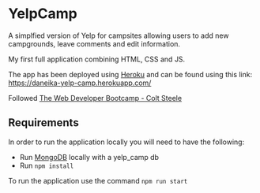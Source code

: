 # YelpCamp

A simplfied version of Yelp for campsites allowing users to add new campgrounds, leave comments and edit information.

My first full application combining HTML, CSS and JS.

The app has been deployed using [Heroku](https://www.heroku.com/) and can be found using this link: https://daneika-yelp-camp.herokuapp.com/

Followed [The Web Developer Bootcamp - Colt Steele](https://www.udemy.com/course/the-web-developer-bootcamp/)

## Requirements

In order to run the application locally you will need to have the following:

- Run [MongoDB](https://docs.mongodb.com/manual/installation/) locally with a yelp_camp db
- Run `npm install`

To run the application use the command `npm run start`